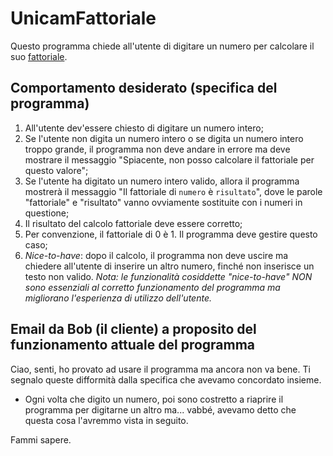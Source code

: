# UnicamFattoriale
Questo programma chiede all'utente di digitare un numero per calcolare il suo [fattoriale](https://it.wikipedia.org/wiki/Fattoriale).

## Comportamento desiderato (specifica del programma)
 1. All'utente dev'essere chiesto di digitare un numero intero;
 2. Se l'utente non digita un numero intero o se digita un numero intero troppo grande, il programma non deve andare in errore ma deve mostrare il messaggio "Spiacente, non posso calcolare il fattoriale per questo valore";
 3. Se l'utente ha digitato un numero intero valido, allora il programma mostrerà il messaggio "Il fattoriale di `numero` è `risultato`", dove le parole "fattoriale" e "risultato" vanno ovviamente sostituite con i numeri in questione;
 4. Il risultato del calcolo fattoriale deve essere corretto;
 5. Per convenzione, il fattoriale di 0 è 1. Il programma deve gestire questo caso;
 6. *Nice-to-have*: dopo il calcolo, il programma non deve uscire ma chiedere all'utente di inserire un altro numero, finché non inserisce un testo non valido. *Nota: le funzionalità cosiddette "nice-to-have" NON sono essenziali al corretto funzionamento del programma ma migliorano l'esperienza di utilizzo dell'utente.*

 ## Email da Bob (il cliente) a proposito del funzionamento attuale del programma
Ciao,
senti, ho provato ad usare il programma ma ancora non va bene. Ti segnalo queste difformità dalla specifica che avevamo concordato insieme.
* Ogni volta che digito un numero, poi sono costretto a riaprire il programma per digitarne un altro ma... vabbé, avevamo detto che questa cosa l'avremmo vista in seguito.

Fammi sapere.